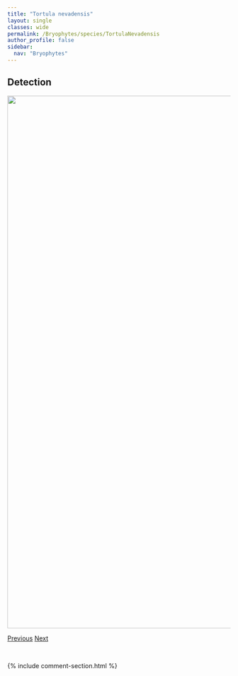 ```yaml
---
title: "Tortula nevadensis"
layout: single
classes: wide
permalink: /Bryophytes/species/TortulaNevadensis
author_profile: false
sidebar:
  nav: "Bryophytes"
---
```


<h2>Detection</h2>

<a href="https://drive.google.com/uc?export=view&id=1ajU1DlFi924_uD55kM0rJ3wayPl29zus">
<img src="https://drive.google.com/uc?export=view&id=1ajU1DlFi924_uD55kM0rJ3wayPl29zus" height = "1200" width = "800">
</a>


<a href="/DevelopmentWebsite/Bryophytes/species/TortulaMucronifolia" class="pagination--pager" title="Tortula mucronifolia">Previous</a> <a href="/DevelopmentWebsite/Bryophytes/species/TortulaSystylia" class="pagination--pager" title="Tortula systylia">Next</a>

<p>&nbsp;</p>

{% include comment-section.html %}
